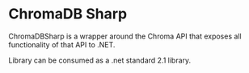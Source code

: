 # ChromaDB Sharp
ChromaDBSharp is a wrapper around the Chroma API that exposes all functionality of that API to .NET.

Library can be consumed as a .net standard 2.1 library.